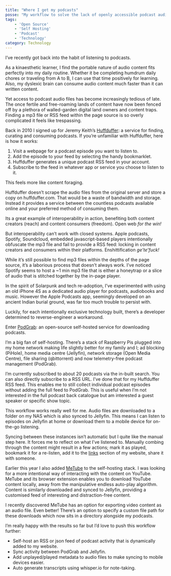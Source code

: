 ```yaml
---
title: "Where I get my podcasts"
posse: "My workflow to solve the lack of openly accessible podcast audio files and RSS feeds."
tags:
    - 'Open Source'
    - 'Self Hosting'
    - 'Podcast'
    - 'Technology'
category: Technology
---
```


I’ve recently got back into the habit of listening to podcasts.

As a kinaesthetic learner, I find the portable nature of audio content fits perfectly into my daily routine. Whether it be completing humdrum daily chores or traveling from A to B, I can use that time positively for learning. Also, my dyslexic brain can consume audio content much faster than it can written content.

Yet access to podcast audio files has become increasingly tedious of late. The once fertile and free-roaming lands of content have now been fenced off by a plethora of walled-garden digital land owners and content traps. Finding a mp3 file or RSS feed within the page source is so overly complicated it feels like trespassing.

Back in 2010 I signed up for Jeremy Keith’s [Huffduffer](https://huffduffer.com/): a service for finding, curating and consuming podcasts. If you’re unfamiliar with Huffduffer, here is how it works:

1. Visit a webpage for a podcast episode you want to listen to.
2. Add the episode to your feed by selecting the handy bookmarklet.
3. Huffduffer generates a unique podcast RSS feed in your account.
4. Subscribe to the feed in whatever app or service you choose to listen to it.

This feels more like content foraging.

Huffduffer doesn’t scrape the audio files from the original server and store a copy on huffduffer.com. That would be a waste of bandwidth and storage. Instead it provides a service between the countless podcasts available online and your preferred method of consuming them.

Its a great example of interoperability in action, benefiting both content creators (reach) and content consumers (freedom). Open web *for the win!*

But interoperability can’t work with closed systems. Apple podcasts, Spotify, Soundcloud, embedded javascript-based players intentionally obfuscate the mp3 file and fail to provide a RSS feed: locking in content creators and consumers within their platforms. Enshittification *ge’te’fuck!*

While it’s still possible to find mp3 files within the depths of the page source, it’s a laborious process that doesn’t always work. I’ve noticed Spotify seems to host a ~1 min mp3 file that is either a honeytrap or a slice of audio that is stitched together by the in-page player.

In the spirit of Solarpunk and tech re-adoption, I’ve experimented with using an old iPhone 4S as a dedicated audio player for podcasts, audiobooks and music. However the Apple Podcasts app, seemingly developed on an ancient Indian burial ground, was far too much trouble to persist with.

Luckily, for each intentionally exclusive technology built, there’s a developer determined to reverse-engineer a workaround.

Enter [PodGrab](https://github.com/akhilrex/podgrab): an open-source self-hosted service for downloading podcasts.

I’m a big fan of self-hosting. There’s a stack of Raspberry Pis plugged into my home network making life slightly better for my family and I; ad blocking (PiHole), home media centre (Jellyfin), network storage (Open Media Centre), file sharing (qbittorrent) and now telemetry-free podcast management (PodGrab).

I’m currently subscribed to about 20 podcasts via the in-built search. You can also directly subscribe to a RSS URL. I’ve done that for my Huffduffer RSS feed. This enables me to still collect individual podcast episodes without adding the full feed to PodGrab. This is useful when I’m not interested in the full podcast back catalogue but am interested a guest speaker or specific show topic.

This workflow works really well for me. Audio files are downloaded to a folder on my NAS which is also synced to Jellyfin. This means I can listen to episodes on Jellyfin at home or download them to a mobile device for on-the-go listening.

Syncing between these instances isn’t automatic but I quite like the manual step here. It forces me to reflect on what I’ve listened to. Manually combing through the content might result in a few actions; mark it as played, bookmark it for a re-listen, add it to the [links](/collecting/links) section of my website, share it with someone.

Earlier this year I also added [MeTube](https://github.com/alexta69/metube/) to the self-hosting stack. I was looking for a more intentional way of interacting with the content on YouTube. MeTube and its browser extension enables you to download YouTube content locally, away from the manipulative endless auto-play algorithm. Content is similarly downloaded and synced to Jellyfin, providing a customised feed of interesting and distraction-free content.

I recently discovered MeTube has an option for exporting video content as an audio file. Even better! There’s an option to specify a custom file path for these downloads which now sits in a directory alongside my podcasts.

I’m really happy with the results so far but I’d love to push this workflow further:

- Self-host an RSS or json feed of podcast activity that is dynamically added to my website.
- Sync activity between PodGrab and Jellyfin.
- Add unplayed/played metadata to audio files to make syncing to mobile devices easier.
- Auto generate transcripts using whisper.io for note-taking.
